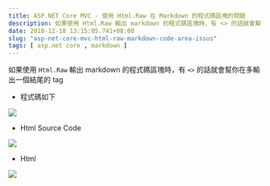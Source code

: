```yaml
---
title: ASP.NET Core MVC - 使用 Html.Raw 在 Markdown 的程式碼區塊的問題
description: 如果使用 Html.Raw 輸出 markdown 的程式碼區塊時，有 <> 的話就會幫你在多輸出一個結尾的 tag
date: 2018-12-18 13:15:05.741+08:00
slug: "asp-net-core-mvc-html-raw-markdown-code-area-issus"
tags: [ asp.net core , markdown ]
---
```


如果使用 `Html.Raw` 輸出 markdown 的程式碼區塊時，有 `<>` 的話就會幫你在多輸出一個結尾的 tag

- 程式碼如下

![](/images/404.webp)

- Html Source Code

![](/images/404.webp)

- Html

![](/images/404.webp)